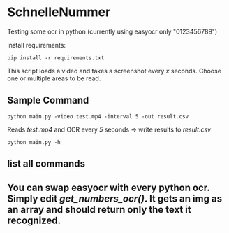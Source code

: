 # SchnelleNummer
Testing some ocr in python (currently using easyocr only "0123456789")

install requirements:

    pip install -r requirements.txt


This script loads a video and takes a screenshot every *x* seconds.
Choose one or multiple areas to be read.

## Sample Command

    python main.py -video test.mp4 -interval 5 -out result.csv

Reads *test.mp4* and OCR every *5* seconds -> write results to *result.csv*

    python main.py -h

list all commands
--- 

You can swap easyocr with every python ocr.
Simply edit *get_numbers_ocr()*. It gets an img as an array and should return only the text it recognized.
---
